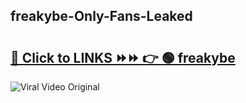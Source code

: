 
 ## freakybe-Only-Fans-Leaked

# <h2><a href="https://clipsfans.com/freakybe&ref=git">🔗 Click to LINKS ⏩⏩ 👉 🟢 freakybe </a></h2>

<a href="https://clipsfans.com/freakybe&ref=git" rel="nofollow" data-target="animated-image.originalLink"><img src="https://i.ibb.co.com/xMMVF88/686577567.gif" alt="Viral Video Original" style="max-width: 100%; display: inline-block;" data-target="animated-image.originalImage"></a>
